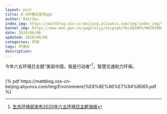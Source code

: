 ```yaml
---
layout: post
title: 6-5环境日宣传ppt
author: MattZou
index_img: https://mattblog.oss-cn-beijing.aliyuncs.com/img/index_img/%E7%8E%AF%E5%A2%83%E6%97%A51-small.jpg/bg
banner_img: https://www.mee.gov.cn/ywgz/xcjy/xccpzyk/hb/202005/W020200522514016888468.jpg
date: 2020/06/06
updated: 2020/06/06
categories: 环保
tags: 环境日
description:
---
```


今年六五环境日主题“美丽中国，我是行动者”[^1]，智慧交通助力环保。

<br>
{% pdf https://mattblog.oss-cn-beijing.aliyuncs.com/img/Environment/%E8%8E%86%E7%94%B065.pdf %}
<br>

[^1]: [生态环境部发布2020年六五环境日主题海报](https://www.mee.gov.cn/ywgz/xcjy/xccpzyk/hb/202005/t20200522_780328.shtml)
